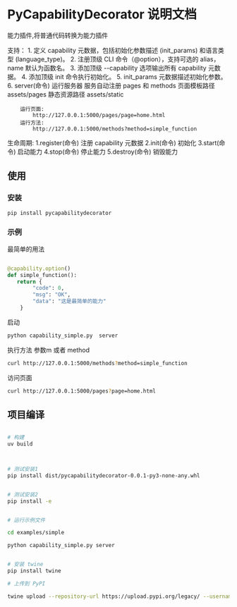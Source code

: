 
# PyCapabilityDecorator 说明文档
能力插件,将普通代码转换为能力插件

支持：
    1. 定义 capability 元数据，包括初始化参数描述 (init_params) 和语言类型 (language_type)。
    2. 注册顶级 CLI 命令（@option），支持可选的 alias，name 默认为函数名。
    3. 添加顶级 --capability 选项输出所有 capability 元数据。
    4. 添加顶级 init 命令执行初始化。
    5. init_params 元数据描述初始化参数。
    6. server(命令)      运行服务器 服务自动注册 pages 和 methods
        页面模板路径  assets/pages
        静态资源路径  assets/static

        运行页面:
            http://127.0.0.1:5000/pages/page=home.html
        运行方法:
            http://127.0.0.1:5000/methods?method=simple_function



生命周期:
    1.register(命令)    注册 capability 元数据
    2.init(命令)        初始化
    3.start(命令)       启动能力
    4.stop(命令)        停止能力
    5.destroy(命令)     销毁能力



## 使用




### 安装
``` bash
pip install pycapabilitydecorator
```



### 示例

最简单的用法

```python

@capability.option()
def simple_function():
   return {
        "code": 0,
        "msg": "OK",
        "data": "这是最简单的能力"
    }

```

启动

```bash
python capability_simple.py  server
```

执行方法
参数m 或者 method

```bash
curl http://127.0.0.1:5000/methods?method=simple_function
```

访问页面
```bash
curl http://127.0.0.1:5000/pages?page=home.html
```

## 项目编译


```bash

# 构建
uv build



# 测试安装1
pip install dist/pycapabilitydecorator-0.0.1-py3-none-any.whl


# 测试安装2
pip install -e


# 运行示例文件

cd examples/simple

python capability_simple.py server


# 安装 twine
pip install twine

# 上传到 PyPI

twine upload --repository-url https://upload.pypi.org/legacy/ --username __token__ --password YOUR_PYPI_TOKEN dist/*

```

